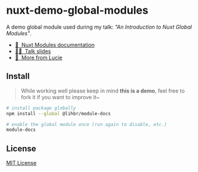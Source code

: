 # nuxt-demo-global-modules

A demo global module used during my talk: _"An Introduction to Nuxt Global Modules"_.

- [📖 &nbsp;Nuxt Modules documentation](https://nuxtjs.org/docs/2.x/directory-structure/modules)
- [👩‍🏫 &nbsp;Talk slides](https://lihbr.com)
- [💐 &nbsp;More from Lucie](https://lihbr.com/?source=nuxt-demo-global-modules)

## Install

> While working well please keep in mind **this is a demo**, feel free to fork it if you want to improve it~

```bash
# install package globally
npm install --global @lihbr/module-docs

# enable the global module once (run again to disable, etc.)
module-docs
```

## License

[MIT License](./LICENSE)
